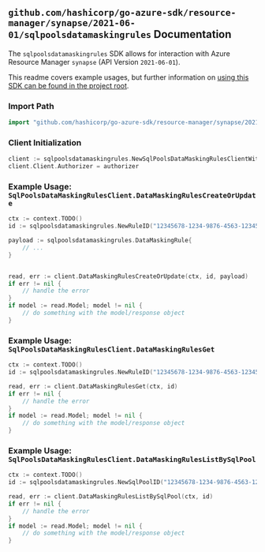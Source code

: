 
## `github.com/hashicorp/go-azure-sdk/resource-manager/synapse/2021-06-01/sqlpoolsdatamaskingrules` Documentation

The `sqlpoolsdatamaskingrules` SDK allows for interaction with Azure Resource Manager `synapse` (API Version `2021-06-01`).

This readme covers example usages, but further information on [using this SDK can be found in the project root](https://github.com/hashicorp/go-azure-sdk/tree/main/docs).

### Import Path

```go
import "github.com/hashicorp/go-azure-sdk/resource-manager/synapse/2021-06-01/sqlpoolsdatamaskingrules"
```


### Client Initialization

```go
client := sqlpoolsdatamaskingrules.NewSqlPoolsDataMaskingRulesClientWithBaseURI("https://management.azure.com")
client.Client.Authorizer = authorizer
```


### Example Usage: `SqlPoolsDataMaskingRulesClient.DataMaskingRulesCreateOrUpdate`

```go
ctx := context.TODO()
id := sqlpoolsdatamaskingrules.NewRuleID("12345678-1234-9876-4563-123456789012", "example-resource-group", "workspaceName", "sqlPoolName", "ruleName")

payload := sqlpoolsdatamaskingrules.DataMaskingRule{
	// ...
}


read, err := client.DataMaskingRulesCreateOrUpdate(ctx, id, payload)
if err != nil {
	// handle the error
}
if model := read.Model; model != nil {
	// do something with the model/response object
}
```


### Example Usage: `SqlPoolsDataMaskingRulesClient.DataMaskingRulesGet`

```go
ctx := context.TODO()
id := sqlpoolsdatamaskingrules.NewRuleID("12345678-1234-9876-4563-123456789012", "example-resource-group", "workspaceName", "sqlPoolName", "ruleName")

read, err := client.DataMaskingRulesGet(ctx, id)
if err != nil {
	// handle the error
}
if model := read.Model; model != nil {
	// do something with the model/response object
}
```


### Example Usage: `SqlPoolsDataMaskingRulesClient.DataMaskingRulesListBySqlPool`

```go
ctx := context.TODO()
id := sqlpoolsdatamaskingrules.NewSqlPoolID("12345678-1234-9876-4563-123456789012", "example-resource-group", "workspaceName", "sqlPoolName")

read, err := client.DataMaskingRulesListBySqlPool(ctx, id)
if err != nil {
	// handle the error
}
if model := read.Model; model != nil {
	// do something with the model/response object
}
```
